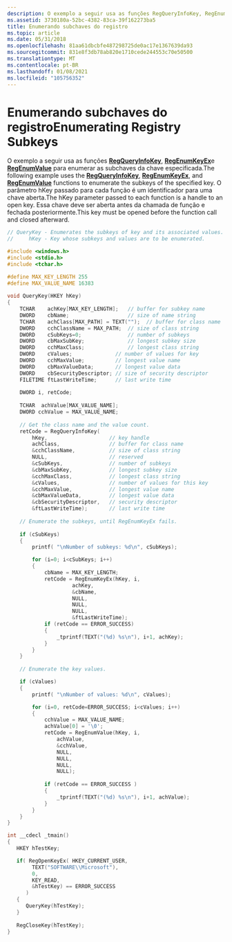 ```yaml
---
description: O exemplo a seguir usa as funções RegQueryInfoKey, RegEnumKeyEx e RegEnumValue para enumerar as subchaves da chave especificada.
ms.assetid: 3730180a-52bc-4382-83ca-39f162273ba5
title: Enumerando subchaves do registro
ms.topic: article
ms.date: 05/31/2018
ms.openlocfilehash: 81aa61dbcbfe487298725de0ac17e1367639da93
ms.sourcegitcommit: 831e8f3db78ab820e1710cede244553c70e50500
ms.translationtype: MT
ms.contentlocale: pt-BR
ms.lasthandoff: 01/08/2021
ms.locfileid: "105756352"
---
```

# <a name="enumerating-registry-subkeys"></a><span data-ttu-id="c6ada-103">Enumerando subchaves do registro</span><span class="sxs-lookup"><span data-stu-id="c6ada-103">Enumerating Registry Subkeys</span></span>

<span data-ttu-id="c6ada-104">O exemplo a seguir usa as funções [**RegQueryInfoKey**](/windows/desktop/api/Winreg/nf-winreg-regqueryinfokeya), [**RegEnumKeyEx**](/windows/desktop/api/Winreg/nf-winreg-regenumkeyexa)e [**RegEnumValue**](/windows/desktop/api/Winreg/nf-winreg-regenumvaluea) para enumerar as subchaves da chave especificada.</span><span class="sxs-lookup"><span data-stu-id="c6ada-104">The following example uses the [**RegQueryInfoKey**](/windows/desktop/api/Winreg/nf-winreg-regqueryinfokeya), [**RegEnumKeyEx**](/windows/desktop/api/Winreg/nf-winreg-regenumkeyexa), and [**RegEnumValue**](/windows/desktop/api/Winreg/nf-winreg-regenumvaluea) functions to enumerate the subkeys of the specified key.</span></span> <span data-ttu-id="c6ada-105">O parâmetro hKey passado para cada função é um identificador para uma chave aberta.</span><span class="sxs-lookup"><span data-stu-id="c6ada-105">The hKey parameter passed to each function is a handle to an open key.</span></span> <span data-ttu-id="c6ada-106">Essa chave deve ser aberta antes da chamada de função e fechada posteriormente.</span><span class="sxs-lookup"><span data-stu-id="c6ada-106">This key must be opened before the function call and closed afterward.</span></span>


```C++
// QueryKey - Enumerates the subkeys of key and its associated values.
//     hKey - Key whose subkeys and values are to be enumerated.

#include <windows.h>
#include <stdio.h>
#include <tchar.h>

#define MAX_KEY_LENGTH 255
#define MAX_VALUE_NAME 16383
 
void QueryKey(HKEY hKey) 
{ 
    TCHAR    achKey[MAX_KEY_LENGTH];   // buffer for subkey name
    DWORD    cbName;                   // size of name string 
    TCHAR    achClass[MAX_PATH] = TEXT("");  // buffer for class name 
    DWORD    cchClassName = MAX_PATH;  // size of class string 
    DWORD    cSubKeys=0;               // number of subkeys 
    DWORD    cbMaxSubKey;              // longest subkey size 
    DWORD    cchMaxClass;              // longest class string 
    DWORD    cValues;              // number of values for key 
    DWORD    cchMaxValue;          // longest value name 
    DWORD    cbMaxValueData;       // longest value data 
    DWORD    cbSecurityDescriptor; // size of security descriptor 
    FILETIME ftLastWriteTime;      // last write time 
 
    DWORD i, retCode; 
 
    TCHAR  achValue[MAX_VALUE_NAME]; 
    DWORD cchValue = MAX_VALUE_NAME; 
 
    // Get the class name and the value count. 
    retCode = RegQueryInfoKey(
        hKey,                    // key handle 
        achClass,                // buffer for class name 
        &cchClassName,           // size of class string 
        NULL,                    // reserved 
        &cSubKeys,               // number of subkeys 
        &cbMaxSubKey,            // longest subkey size 
        &cchMaxClass,            // longest class string 
        &cValues,                // number of values for this key 
        &cchMaxValue,            // longest value name 
        &cbMaxValueData,         // longest value data 
        &cbSecurityDescriptor,   // security descriptor 
        &ftLastWriteTime);       // last write time 
 
    // Enumerate the subkeys, until RegEnumKeyEx fails.
    
    if (cSubKeys)
    {
        printf( "\nNumber of subkeys: %d\n", cSubKeys);

        for (i=0; i<cSubKeys; i++) 
        { 
            cbName = MAX_KEY_LENGTH;
            retCode = RegEnumKeyEx(hKey, i,
                     achKey, 
                     &cbName, 
                     NULL, 
                     NULL, 
                     NULL, 
                     &ftLastWriteTime); 
            if (retCode == ERROR_SUCCESS) 
            {
                _tprintf(TEXT("(%d) %s\n"), i+1, achKey);
            }
        }
    } 
 
    // Enumerate the key values. 

    if (cValues) 
    {
        printf( "\nNumber of values: %d\n", cValues);

        for (i=0, retCode=ERROR_SUCCESS; i<cValues; i++) 
        { 
            cchValue = MAX_VALUE_NAME; 
            achValue[0] = '\0'; 
            retCode = RegEnumValue(hKey, i, 
                achValue, 
                &cchValue, 
                NULL, 
                NULL,
                NULL,
                NULL);
 
            if (retCode == ERROR_SUCCESS ) 
            { 
                _tprintf(TEXT("(%d) %s\n"), i+1, achValue); 
            } 
        }
    }
}

int __cdecl _tmain()
{
   HKEY hTestKey;

   if( RegOpenKeyEx( HKEY_CURRENT_USER,
        TEXT("SOFTWARE\\Microsoft"),
        0,
        KEY_READ,
        &hTestKey) == ERROR_SUCCESS
      )
   {
      QueryKey(hTestKey);
   }
   
   RegCloseKey(hTestKey);
}
```



 

 



